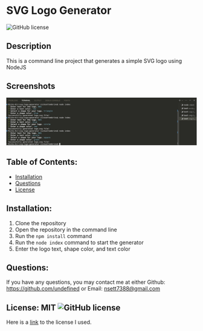 # SVG Logo Generator
  ![GitHub license](https://img.shields.io/github/license/Naereen/StrapDown.js.svg)

## Description
This is a command line project that generates a simple SVG logo using NodeJS

## Screenshots
![The Command Line Process](./images/logo-generator-screenshot.jpeg)

## Table of Contents:
  * [Installation](#installation)
  * [Questions](#questions)
  * [License](#license)

  ## Installation:
  1) Clone the repository 
  2) Open the repository in the command line 
  3) Run the `npm install` command 
  4) Run the `node index` command to start the generator 
  5) Enter the logo text, shape color, and text color

  ## Questions:
  If you have any questions, you may contact me at either Github: https://github.com/undefined or Email: nsett7388@gmail.com

  ## License: MIT  ![GitHub license](https://img.shields.io/github/license/Naereen/StrapDown.js.svg)
  Here is a [link](https://choosealicense.com/licenses/mit/) to the license I used.


